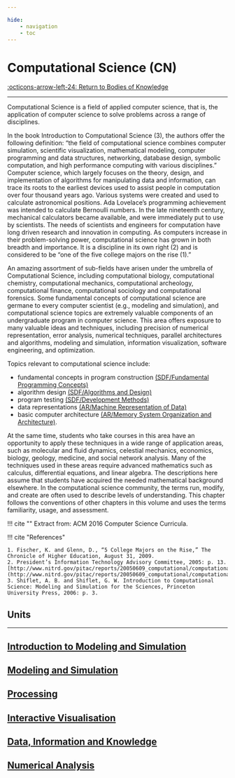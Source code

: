 ```yaml
---

hide:
    - navigation
    - toc
---
```

# Computational Science (CN)

[:octicons-arrow-left-24: Return to Bodies of Knowledge](/Bodies-of-Knowledge)

---

Computational Science is a field of applied computer science, that is, the application of computer science to solve problems across a range of disciplines.

In the book Introduction to Computational Science (3), the authors offer the following definition: “the field of computational science combines computer simulation, scientific visualization, mathematical modeling, computer programming and data structures, networking, database design, symbolic computation, and high performance computing with various disciplines.” Computer science, which largely  focuses on the theory, design, and implementation of algorithms for manipulating data and information, can trace its roots to the earliest devices used to assist people in computation over four thousand years ago. Various systems were created and used to calculate astronomical positions. Ada Lovelace’s programming achievement was intended to calculate Bernoulli numbers. In the late nineteenth century, mechanical calculators became available, and were immediately put to use by scientists. The needs of scientists and engineers for computation have long driven research and innovation in computing. As computers increase in their problem-solving power, computational science has grown in both breadth and importance. It is a discipline in its own right (2) and is considered to be “one of the five college majors on the rise (1).” 

An amazing assortment of sub-fields have arisen under the umbrella of Computational Science, including computational biology, computational chemistry, computational mechanics, computational archeology, computational finance, computational sociology and computational forensics. Some fundamental concepts of computational science are germane to every computer scientist (e.g., modeling and simulation), and computational science topics are extremely valuable components of an undergraduate program in computer science. This area offers exposure to many valuable ideas and techniques, including precision of numerical representation, error analysis, numerical techniques, parallel architectures and algorithms, modeling and simulation, information visualization, software engineering, and optimization. 

Topics relevant to computational science include:

- fundamental concepts in program construction [(SDF/Fundamental Programming Concepts)](../Software-Development-Fundamentals/02_Fundamental-Programming-Concepts.md)
- algorithm design [(SDF/Algorithms and Design)](../Software-Development-Fundamentals/01_Algorithms-Design.md)
- program testing [(SDF/Development Methods)](../Software-Development-Fundamentals/04_Development-Methods.md)
- data representations [(AR/Machine Representation of Data)](../Architecture-Organisation/03_Representation-Data.md)
- basic computer architecture [(AR/Memory System Organization and Architecture)](../Architecture-Organisation/05_Memory-System-Organization-Architecture.md).

At the same time, students who take courses in this area have an opportunity to apply these techniques in a wide range of application areas, such as molecular and fluid dynamics, celestial mechanics, economics, biology, geology, medicine, and social network analysis. Many of the techniques used in these areas require advanced mathematics such as calculus, differential equations, and linear algebra. The descriptions here assume that students have acquired the needed mathematical background elsewhere. In the computational science community, the terms run, modify, and create are often used to describe levels of understanding. This chapter follows the conventions of other chapters in this volume and uses the terms familiarity, usage, and assessment.

!!! cite ""
    Extract from: ACM 2016 Computer Science Curricula.

!!! cite "References"

    1. Fischer, K. and Glenn, D., “5 College Majors on the Rise,” The Chronicle of Higher Education, August 31, 2009.
    2. President’s Information Technology Advisory Committee, 2005: p. 13. [http://www.nitrd.gov/pitac/reports/20050609_computational/computational.pdf](http://www.nitrd.gov/pitac/reports/20050609_computational/computational.pdf)
    3. Shiflet, A. B. and Shiflet, G. W. Introduction to Computational Science: Modeling and Simulation for the Sciences, Princeton University Press, 2006: p. 3.

## Units

---

<div class="container px-4 py-2" id="custom-cards">
    <div class="row row-cols-1 row-cols-lg-3 align-items-stretch g-4 py-3">
        <div class="col">
            <a href="01_Introduction-Modeling-Simulation">
                <div class="card card-cover h-100 overflow-hidden text-white bg-dark rounded-5 shadow-lg">
                    <div class="d-flex flex-column h-100 p-5 pb-3 text-white text-shadow-1">
                        <h2>Introduction to Modeling and Simulation</h2>
                    </div>
                </div>
            </a>
        </div>
        <div class="col">
            <a href="02_Modeling-Simulation">
                <div class="card card-cover h-100 overflow-hidden text-white bg-dark rounded-5 shadow-lg">
                    <div class="d-flex flex-column h-100 p-5 pb-3 text-white text-shadow-1">
                        <h2>Modeling and Simulation</h2>
                    </div>
                </div>
            </a>
        </div>
        <div class="col">
            <a href="03_Processing">
                <div class="card card-cover h-100 overflow-hidden text-white bg-dark rounded-5 shadow-lg">
                    <div class="d-flex flex-column h-100 p-5 pb-3 text-shadow-1">
                        <h2>Processing</h2>
                    </div>
                </div>
            </a>
        </div>
    </div>
    <div class="row row-cols-1 row-cols-lg-3 align-items-stretch g-4 py-3">
        <div class="col">
            <a href="04_Interactive-Visualisation">
                <div class="card card-cover h-100 overflow-hidden text-white bg-dark rounded-5 shadow-lg">
                    <div class="d-flex flex-column h-100 p-5 pb-3 text-white text-shadow-1">
                        <h2>Interactive Visualisation</h2>
                    </div>
                </div>
            </a>
        </div>
        <div class="col">
            <a href="05_Data-Information-Knowledge">
                <div class="card card-cover h-100 overflow-hidden text-white bg-dark rounded-5 shadow-lg">
                    <div class="d-flex flex-column h-100 p-5 pb-3 text-white text-shadow-1">
                        <h2>Data, Information and Knowledge</h2>
                    </div>
                </div>
            </a>
        </div>
        <div class="col">
            <a href="06_Numerical-Analysis">
                <div class="card card-cover h-100 overflow-hidden text-white bg-dark rounded-5 shadow-lg">
                    <div class="d-flex flex-column h-100 p-5 pb-3 text-shadow-1">
                        <h2>Numerical Analysis</h2>
                    </div>
                </div>
            </a>
        </div>
    </div>
</div>
